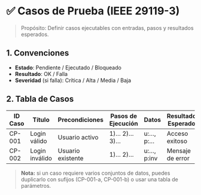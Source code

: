 # ✅ Casos de Prueba (IEEE 29119-3)

> Propósito: Definir casos ejecutables con entradas, pasos y resultados esperados.

## 1. Convenciones
- **Estado**: Pendiente / Ejecutado / Bloqueado
- **Resultado**: OK / Falla
- **Severidad** (si falla): Crítica / Alta / Media / Baja

## 2. Tabla de Casos
| ID Caso | Título | Precondiciones | Pasos de Ejecución | Datos | Resultado Esperado | Trazabilidad (REQ/CPD) |
|---------|--------|----------------|--------------------|-------|--------------------|-------------------------|
| CP-001  | Login válido | Usuario activo | 1)… 2)… 3)… | u:…, p:… | Acceso exitoso | REQ-001, CPD-001 |
| CP-002  | Login inválido | Usuario existente | 1)… 2)… | u:…, p:inv | Mensaje de error | REQ-001, CPD-002 |

> **Nota:** si un caso requiere varios conjuntos de datos, puedes duplicarlo con sufijos (CP-001-a, CP-001-b) o usar una tabla de parámetros.

